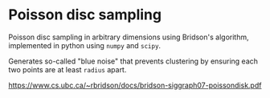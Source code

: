 # Poisson disc sampling
Poisson disc sampling in arbitrary dimensions using Bridson's algorithm, implemented in python using ``numpy`` and ``scipy``.

Generates so-called "blue noise" that prevents clustering by ensuring each two points are at least ``radius`` apart.

https://www.cs.ubc.ca/~rbridson/docs/bridson-siggraph07-poissondisk.pdf
